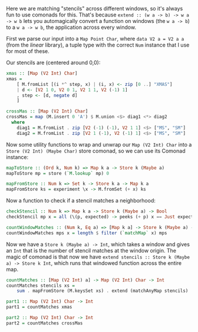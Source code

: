 Here we are matching "stencils" across different windows, so it's always fun
to use comonads for this. That's because
`extend :: (w a -> b) -> w a -> w b` lets you automagically convert a function
on windows (the `w a -> b`) to a `w a -> w b`, the application across every
window.

First we parse our input into a `Map Point Char`, where `data V2 a = V2 a a`
(from the *linear* library), a tuple type with the correct `Num` instance that
I use for most of these.

Our stencils are (centered around 0,0):

```haskell
xmas :: [Map (V2 Int) Char]
xmas =
    [ M.fromList [(i *^ step, x) | (i, x) <- zip [0 ..] "XMAS"]
    | d <- [V2 1 0, V2 0 1, V2 1 1, V2 (-1) 1]
    , step <- [d, negate d]
    ]

crossMas :: [Map (V2 Int) Char]
crossMas = map (M.insert 0 'A') $ M.union <$> diag1 <*> diag2
  where
    diag1 = M.fromList . zip [V2 (-1) (-1), V2 1 1] <$> ["MS", "SM"]
    diag2 = M.fromList . zip [V2 1 (-1), V2 (-1) 1] <$> ["MS", "SM"]
```

Now some utility functions to wrap and unwrap our `Map (V2 Int) Char` into a
`Store (V2 Int) (Maybe Char)` store comonad, so we can use its Comonad
instance:

```haskell
mapToStore :: (Ord k, Num k) => Map k a -> Store k (Maybe a)
mapToStore mp = store (`M.lookup` mp) 0

mapFromStore :: Num k => Set k -> Store k a -> Map k a
mapFromStore ks = experiment \x -> M.fromSet (+ x) ks
```

Now a function to check if a stencil matches a neighborhood:

```haskell
checkStencil :: Num k => Map k a -> Store k (Maybe a) -> Bool
checkStencil mp x = all (\(p, expected) -> peeks (+ p) x == Just expected) (M.toList mp)

countWindowMatches :: (Num k, Eq a) => [Map k a] -> Store k (Maybe a) -> Int
countWindowMatches mps x = length $ filter (`matchMap` x) mps
```

Now we have a `Store k (Maybe a) -> Int`, which takes a window and gives an `Int` that
is the number of stencil matches at the window origin.  The magic of comonad
is that now we have `extend stencils :: Store k (Maybe a) -> Store k Int`,
which runs that windowed function across the entire map.

```haskell
countMatches :: [Map (V2 Int) a] -> Map (V2 Int) Char -> Int
countMatches stencils xs =
    sum . mapFromStore (M.keysSet xs) . extend (matchAnyMap stencils) . mapToStore $ xs

part1 :: Map (V2 Int) Char -> Int
part1 = countMatches xmas

part2 :: Map (V2 Int) Char -> Int
part2 = countMatches crossMas
```
